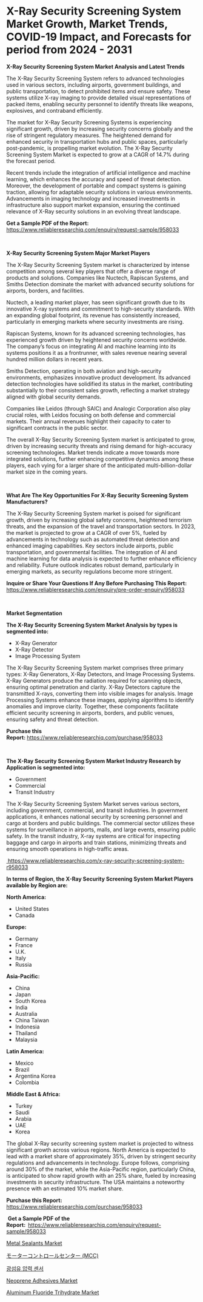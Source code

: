 <p><h1>X-Ray Security Screening System Market Growth, Market Trends, COVID-19 Impact, and Forecasts for period from 2024 - 2031</h1></p><p><strong>X-Ray Security Screening System Market Analysis and Latest Trends</strong></p>
<p><p>The X-Ray Security Screening System refers to advanced technologies used in various sectors, including airports, government buildings, and public transportation, to detect prohibited items and ensure safety. These systems utilize X-ray imaging to provide detailed visual representations of packed items, enabling security personnel to identify threats like weapons, explosives, and contraband efficiently.</p><p>The market for X-Ray Security Screening Systems is experiencing significant growth, driven by increasing security concerns globally and the rise of stringent regulatory measures. The heightened demand for enhanced security in transportation hubs and public spaces, particularly post-pandemic, is propelling market evolution. The X-Ray Security Screening System Market is expected to grow at a CAGR of 14.7% during the forecast period. </p><p>Recent trends include the integration of artificial intelligence and machine learning, which enhances the accuracy and speed of threat detection. Moreover, the development of portable and compact systems is gaining traction, allowing for adaptable security solutions in various environments. Advancements in imaging technology and increased investments in infrastructure also support market expansion, ensuring the continued relevance of X-Ray security solutions in an evolving threat landscape.</p></p>
<p><strong>Get a Sample PDF of the Report:&nbsp;</strong> <a href="https://www.reliableresearchiq.com/enquiry/request-sample/958033">https://www.reliableresearchiq.com/enquiry/request-sample/958033</a></p>
<p>&nbsp;</p>
<p><strong>X-Ray Security Screening System Major Market Players</strong></p>
<p><p>The X-Ray Security Screening System market is characterized by intense competition among several key players that offer a diverse range of products and solutions. Companies like Nuctech, Rapiscan Systems, and Smiths Detection dominate the market with advanced security solutions for airports, borders, and facilities.</p><p>Nuctech, a leading market player, has seen significant growth due to its innovative X-ray systems and commitment to high-security standards. With an expanding global footprint, its revenue has consistently increased, particularly in emerging markets where security investments are rising.</p><p>Rapiscan Systems, known for its advanced screening technologies, has experienced growth driven by heightened security concerns worldwide. The company’s focus on integrating AI and machine learning into its systems positions it as a frontrunner, with sales revenue nearing several hundred million dollars in recent years.</p><p>Smiths Detection, operating in both aviation and high-security environments, emphasizes innovative product development. Its advanced detection technologies have solidified its status in the market, contributing substantially to their consistent sales growth, reflecting a market strategy aligned with global security demands.</p><p>Companies like Leidos (through SAIC) and Analogic Corporation also play crucial roles, with Leidos focusing on both defense and commercial markets. Their annual revenues highlight their capacity to cater to significant contracts in the public sector.</p><p>The overall X-Ray Security Screening System market is anticipated to grow, driven by increasing security threats and rising demand for high-accuracy screening technologies. Market trends indicate a move towards more integrated solutions, further enhancing competitive dynamics among these players, each vying for a larger share of the anticipated multi-billion-dollar market size in the coming years.</p></p>
<p>&nbsp;</p>
<p><strong>What Are The Key Opportunities For X-Ray Security Screening System Manufacturers?</strong></p>
<p><p>The X-Ray Security Screening System market is poised for significant growth, driven by increasing global safety concerns, heightened terrorism threats, and the expansion of the travel and transportation sectors. In 2023, the market is projected to grow at a CAGR of over 5%, fueled by advancements in technology such as automated threat detection and enhanced imaging capabilities. Key sectors include airports, public transportation, and governmental facilities. The integration of AI and machine learning for data analysis is expected to further enhance efficiency and reliability. Future outlook indicates robust demand, particularly in emerging markets, as security regulations become more stringent.</p></p>
<p><strong>Inquire or Share Your Questions If Any Before Purchasing This Report:</strong> <a href="https://www.reliableresearchiq.com/enquiry/pre-order-enquiry/958033">https://www.reliableresearchiq.com/enquiry/pre-order-enquiry/958033</a></p>
<p>&nbsp;</p>
<p><strong>Market Segmentation</strong></p>
<p><strong>The X-Ray Security Screening System Market Analysis by types is segmented into:</strong></p>
<p><ul><li>X-Ray Generator</li><li>X-Ray Detector</li><li>Image Processing System</li></ul></p>
<p><p>The X-Ray Security Screening System market comprises three primary types: X-Ray Generators, X-Ray Detectors, and Image Processing Systems. X-Ray Generators produce the radiation required for scanning objects, ensuring optimal penetration and clarity. X-Ray Detectors capture the transmitted X-rays, converting them into visible images for analysis. Image Processing Systems enhance these images, applying algorithms to identify anomalies and improve clarity. Together, these components facilitate efficient security screening in airports, borders, and public venues, ensuring safety and threat detection.</p></p>
<p><strong>Purchase this Report:&nbsp;</strong><a href="https://www.reliableresearchiq.com/purchase/958033">https://www.reliableresearchiq.com/purchase/958033</a></p>
<p>&nbsp;</p>
<p><strong>The X-Ray Security Screening System Market Industry Research by Application is segmented into:</strong></p>
<p><ul><li>Government</li><li>Commercial</li><li>Transit Industry</li></ul></p>
<p><p>The X-Ray Security Screening System Market serves various sectors, including government, commercial, and transit industries. In government applications, it enhances national security by screening personnel and cargo at borders and public buildings. The commercial sector utilizes these systems for surveillance in airports, malls, and large events, ensuring public safety. In the transit industry, X-ray systems are critical for inspecting baggage and cargo in airports and train stations, minimizing threats and ensuring smooth operations in high-traffic areas.</p></p>
<p><a href="https://www.reliableresearchiq.com/x-ray-security-screening-system-r958033">&nbsp;https://www.reliableresearchiq.com/x-ray-security-screening-system-r958033</a></p>
<p><strong>In terms of Region, the X-Ray Security Screening System Market Players available by Region are:</strong></p>
<p>
    <p> <strong> North America: </strong>
        <ul>
            <li>United States</li>
            <li>Canada</li>
        </ul>
        </p> 
    <p> <strong> Europe: </strong>
        <ul>
            <li>Germany</li>
            <li>France</li>
            <li>U.K.</li>
            <li>Italy</li>
            <li>Russia</li>
        </ul>
        </p> 
    <p> <strong> Asia-Pacific: </strong>
        <ul>
            <li>China</li>
            <li>Japan</li>
            <li>South Korea</li>
            <li>India</li>
            <li>Australia</li>
            <li>China Taiwan</li>
            <li>Indonesia</li>
            <li>Thailand</li>
            <li>Malaysia</li>
        </ul>
        </p> 
    <p> <strong> Latin America: </strong>
        <ul>
            <li>Mexico</li>
            <li>Brazil</li>
            <li>Argentina Korea</li>
            <li>Colombia</li>
        </ul>
        </p> 
    <p> <strong> Middle East & Africa: </strong>
        <ul>
            <li>Turkey</li>
            <li>Saudi</li>
            <li>Arabia</li>
            <li>UAE</li>
            <li>Korea</li>
        </ul>
    </p>
    </p>
<p><p>The global X-Ray security screening system market is projected to witness significant growth across various regions. North America is expected to lead with a market share of approximately 35%, driven by stringent security regulations and advancements in technology. Europe follows, comprising around 30% of the market, while the Asia-Pacific region, particularly China, is anticipated to show rapid growth with an 25% share, fueled by increasing investments in security infrastructure. The USA maintains a noteworthy presence with an estimated 10% market share.</p></p>
<p><strong>Purchase this Report: </strong><a href="https://www.reliableresearchiq.com/purchase/958033">https://www.reliableresearchiq.com/purchase/958033</a></p>
<p>&nbsp;<strong>Get a Sample PDF of the Report:&nbsp;&nbsp;</strong><a href="https://www.reliableresearchiq.com/enquiry/request-sample/958033">https://www.reliableresearchiq.com/enquiry/request-sample/958033</a></p>
<p><strong></strong></p>
<p><p><a href="https://medium.com/@tigerlookbaliw/the-global-market-overview-of-the-metal-sealants-market-provides-a-unique-perspective-on-the-key-aa3fdf3e2d5e">Metal Sealants Market</a></p><p><a href="https://medium.com/@qirvhhyf42/motor-control-centers-mcc-market-%E3%81%AE%E3%82%B0%E3%83%AD%E3%83%BC%E3%83%90%E3%83%AB%E5%B8%82%E5%A0%B4%E6%A6%82%E8%A6%81%E3%81%AF-%E4%B8%96%E7%95%8C%E3%81%8A%E3%82%88%E3%81%B3%E4%B8%BB%E8%A6%81%E5%B8%82%E5%A0%B4%E3%81%AB%E3%81%8A%E3%81%91%E3%82%8B%E6%A5%AD%E7%95%8C%E3%81%AB%E5%BD%B1%E9%9F%BF%E3%82%92%E4%B8%8E%E3%81%88%E3%82%8B%E4%B8%BB%E8%A6%81%E3%81%AA%E3%83%88%E3%83%AC%E3%83%B3%E3%83%89%E3%81%AB%E3%81%A4%E3%81%84%E3%81%A6-%E7%8B%AC%E8%87%AA%E3%81%AE%E8%A6%96%E7%82%B9%E3%82%92%E6%8F%90%E4%BE%9B%E3%81%97%E3%81%BE%E3%81%99-c5f50c9edeeb">モーターコントロールセンター (MCC)</a></p><p><a href="https://github.com/sougarounis/Market-Research-Report-List-6/blob/main/91825778755.md">광섬유 압력 센서</a></p><p><a href="https://medium.com/@tigerlookbaliw/the-neoprene-adhesives-market-prioritizes-cost-control-and-efficiency-enhancement-9f825e7b3461?postPublishedType=initial">Neoprene Adhesives Market</a></p><p><a href="https://issuu.com/reportprime-2/docs/aluminum-fluoride-trihydrate-market_d49caa300a5134">Aluminum Fluoride Trihydrate Market</a></p></p>